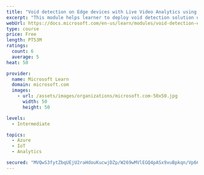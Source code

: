 ```yaml
---
title: "Void detection on Edge devices with Live Video Analytics using own images and video"
excerpt: "This module helps learner to deploy void detection solution using Live Video Analytics and Custom Vision"
webUrl: https://docs.microsoft.com/en-us/learn/modules/void-detection-edge-devices-live-video-analytics/
type: course
price: Free
length: PT53M
ratings:
  count: 6
  average: 5
heat: 50

provider:
  name: Microsoft Learn
  domain: microsoft.com
  images:
    - url: /assets/images/organizations/microsoft.com-50x50.jpg
      width: 50
      height: 50

levels:
  - Intermediate

topics:
  - Azure
  - IoT
  - Analytics

secured: "MVQwS3fytZbqUEjU2raHdouKucwjDZp/W269wMVlEGQ4pASx9xuBpkqn/Vp66Pl//91Uk0j37/yTw9h5yS/uDs6dRwZ75aWycw+Sd6oEb5pTBNambHSIidFJ+yn9GxOITtwl0i53GS8hjvFunTTAQ1fPH6J2KiWoUEgPPe8F4CFWrED9AmoFrv/Sb3T/Shvugo/h6jI1DFumiYTE54CBnyQ0u+1+SUFX3mtmeNtXeeb30LnozHtn6gGeSqiMeJCC0XUzhlSv/MLbkB2/iVOm6Hd+USvKoXhUBSroygwwp7MFQAWcTKTB15A+EeJmM2iZl6d/N6aQlFSMdqZXpiDKVGIeHlomuOBpKZiLDXEGJcJkKtRWpGAcwNy3TjKyC3iDgJYOjJW8kyP3l6rWXx+hq+WW8a6vKXBpE2IOwtTbNoY=;5goLpIJGXbAoFOlEva//mA=="
---
```


